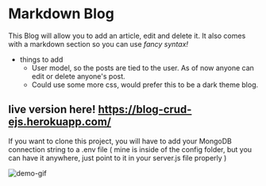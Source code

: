 # Markdown Blog

  This Blog will allow you to add an article, edit and delete it. It also comes with a markdown section so you can use *fancy syntax!*
  
  * things to add
     - User model, so the posts are tied to the user. As of now anyone can edit or delete anyone's post.
     - Could use some more css, would prefer this to be a dark theme blog.

## live version here! https://blog-crud-ejs.herokuapp.com/

If you want to clone this project, you will have to add your MongoDB connection string to a .env file ( mine is inside of the config folder, but you can have it anywhere, just point to it in your server.js file properly )


![demo-gif](https://user-images.githubusercontent.com/78449078/157523083-c439b3f1-289e-41a6-8b00-c5d738aba694.gif)
